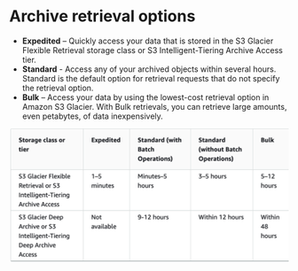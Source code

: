 # Archive retrieval options

* **Expedited** – Quickly access your data that is stored in the S3 Glacier Flexible Retrieval storage class or S3 Intelligent-Tiering Archive Access tier. 
* **Standard** - Access any of your archived objects within several hours. Standard is the default option for retrieval requests that do not specify the retrieval option.
* **Bulk** – Access your data by using the lowest-cost retrieval option in Amazon S3 Glacier. With Bulk retrievals, you can retrieve large amounts, even petabytes, of data inexpensively.

!['Archive retriveval']('../../../../../images/archive-retrival.png)